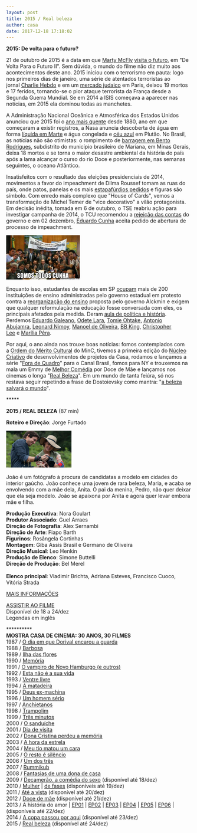 ```yaml
---
layout: post
title: 2015 / Real beleza
author: casa
date: 2017-12-18 17:18:02
---
```

**2015: De volta para o futuro?**

21 de outubro de 2015 é a data em que [Marty McFly](https://pt.wikipedia.org/wiki/Marty_McFly) [visita o futuro](https://www.youtube.com/watch?v=d68yRIE9OvQ), em "De Volta Para o Futuro II". Sem dúvida, o mundo do filme não diz muito aos acontecimentos deste ano. 2015 iniciou com o terrorismo em pauta: logo nos primeiros dias de janeiro, uma série de atentados terroristas ao jornal [Charlie Hebdo](https://pt.wikipedia.org/wiki/Massacre_do_Charlie_Hebdo) e em um [mercado judaico](https://en.wikipedia.org/wiki/January_2015_%C3%8Ele-de-France_attacks) em Paris, deixou 19 mortos e 17 feridos, tornando-se o pior ataque terrorista da França desde a Segunda Guerra Mundial. Se em 2014 a ISIS começava a aparecer nas notícias, em 2015 ela dominou todas as manchetes.

A Administração Nacional Oceânica e Atmosférica dos Estados Unidos anunciou que 2015 foi o [ano mais quente](https://www.washingtonpost.com/news/capital-weather-gang/wp/2015/09/15/the-summer-of-2015-was-earths-hottest-on-record-nasa-data-show/?utm_term=.b7529bdabe3d) desde 1880, ano em que começaram a existir registros, a Nasa anuncia descoberta de água em forma [líquida em Marte](https://www.nasa.gov/press-release/nasa-confirms-evidence-that-liquid-water-flows-on-today-s-mars) e água congelada e [céu azul](http://6abc.com/weather/nasa-explains-why-pluto-has-blue-sky/1163975/) em Plutão. No Brasil, as notícias não são otimistas: o rompimento de [barragem em Bento Rodrigues](https://www.youtube.com/watch?v=xY8kr8gvq0Y), subdistrito do município brasileiro de Mariana, em Minas Gerais, deixa 18 mortos e se torna o maior desastre ambiental da história do país após a lama alcançar o curso do rio Doce e posteriormente, nas semanas seguintes, o oceano Atlântico.

Insatisfeitos com o resultado das eleições presidenciais de 2014, movimentos a favor do impeachment de Dilma Roussef tomam as ruas do país, onde patos, panelas e os mais [estapafúrdios pedidos](https://blogdosakamoto.blogosfera.uol.com.br/2015/04/06/um-golpe-contra-os-trabalhadores-esta-em-curso-no-congresso-nacional/) e figuras são símbolo. Com enredo mais complexo que "House of Cards", vemos a transformação de Michel Temer de "vice decorativo" a vilão protagonista. Em decisão inédita, tomada em 6 de outubro, o TSE reabriu ação para investigar campanha de 2014, o TCU recomendou a [rejeição das contas](https://www.gazetadopovo.com.br/vozes/certas-palavras/quem-e-augusto-nardes-o-relator-das-contas-de-dilma-no-tcu/) do governo e em 02 dezembro, [Eduardo Cunha](https://www.buzzfeed.com/alexandreorrico/12-motivos-para-lamentar-a-eleicao-de-eduardo-cunha-para-pre?utm_term=.gqJaEZDJN#.iwQyKPwb8) aceita pedido de abertura de processo de impeachment.

[![](/uploads/cunha1.jpg)](https://www.casacinepoa.com.br/uploads/cunha2.jpg)

Enquanto isso, estudantes de escolas em SP [ocupam](https://www.youtube.com/watch?v=bakC7dDd1Pc) mais de 200 instituições de ensino administradas pelo governo estadual em protesto contra a [reorganização do ensino](https://www.cartacapital.com.br/sociedade/a-reorganizacao-escolar-em-sao-paulo-acabou) proposta pelo governo Alckmin e exigem que qualquer reformulação na educação fosse conversada com eles, os principais afetados pela medida. Deram [aula de política e história](https://www.youtube.com/watch?v=WL95Nw8Hruk). Perdemos [Eduardo Galeano](https://www.youtube.com/watch?v=yHzAPeJHZ5c), [Odete Lara](https://www.youtube.com/watch?v=nR_ZQFMUP3U), [Tomie Ohtake](https://pt.wikipedia.org/wiki/Tomie_Ohtake), [Antonio Abujamra](https://www.youtube.com/watch?v=PJnM03vBM_E), [Leonard Nimoy](https://www.youtube.com/watch?v=blmu9FXYSrM), [Manoel de Oliveira](https://pt.wikipedia.org/wiki/Manoel_de_Oliveira), [BB King,](https://www.youtube.com/watch?v=dNr_eIgP0tI) [Christopher Lee](https://www.youtube.com/watch?v=NBppHHGGz3Q) e [Marília Pêra](https://www.youtube.com/watch?v=GV2rNPr2tCg).

Por aqui, o ano ainda nos trouxe boas notícias: fomos contemplados com a [Ordem do Mérito Cultural](https://pt.wikipedia.org/wiki/Lista_de_agraciados_na_Ordem_do_M%C3%A9rito_Cultural) do MinC, tivemos a primeira edição do [Núcleo Criativo](https://telaviva.com.br/10/10/2014/vinte-e-oito-empresas-sao-contempladas-na-linha-de-nucleos-criativos/) de desenvolvimentos de projetos da Casa, rodamos e lançamos a série "[Fora de Quadro](https://www.casacinepoa.com.br/filmes/fora-de-quadro/)" para o Canal Brasil, fomos para NY e trouxemos na mala um Emmy de [Melhor Comédia](http://gshow.globo.com/tv/noticia/2015/11/doce-de-mae-e-escolhida-melhor-comedia-no-emmy-internacional-2015.html) por Doce de Mãe e lançamos nos cinemas o longa "[Real Beleza](https://www.casacinepoa.com.br/filmes/real-beleza/)". Em um mundo de tanta feiúra, só nos restava seguir repetindo a frase de Dostoievsky como mantra: "[a beleza salvará o mundo](https://leonardoboff.wordpress.com/2014/04/27/a-beleza-salvara-o-mundo-dostoiewski-nos-ensina-como/)".

\*\*\*\**

**2015 / REAL BELEZA** (87 min)

**Roteiro e Direção**: Jorge Furtado

![](/uploads/realb-im.jpg)

João é um fotógrafo à procura de candidatas a modelo em cidades do interior gaúcho. João conhece uma jovem de rara beleza, Maria, e acaba se envolvendo com a mãe dela, Anita. O pai da menina, Pedro, não quer deixar que ela seja modelo. João se apaixona por Anita e agora quer levar embora mãe e filha.

**Produção Executiva**: Nora Goulart\
**Produtor Associado**: Guel Arraes\
**Direção de Fotografia**: Alex Sernambi\
**Direção de Arte**: Fiapo Barth\
**Figurinos**: Rosângela Cortinhas\
**Montagem**: Giba Assis Brasil e Germano de Oliveira\
**Direção Musical**: Leo Henkin\
**Produção de Elenco**: Simone Buttelli\
**Direção de Produção**: Bel Merel\
\
**Elenco principal**: Vladimir Brichta, Adriana Esteves, Francisco Cuoco, Vitória Strada

[MAIS INFORMAÇÕES](https://www.casacinepoa.com.br/filmes/real-beleza/)

[A﻿SSISTIR AO FILME](https://vimeo.com/245268684)\
Disponível de 18 a 24/dez\
Legendas em inglês

\*\*\*\*\*\*\*\*\*\*\
**MOSTRA CASA DE CINEMA: 30 ANOS, 30 FILMES**\
1987 / [O dia em que Dorival encarou a guarda](https://www.casacinepoa.com.br/blog/2017-11-20-1986-87-o-dia-em-que-dorival-encarou-a-guarda/)\
1988 / [Barbosa](https://www.casacinepoa.com.br/blog/2017-11-21-1988-barbosa/)[](http://www.casacinepoa.com.br/o-blog/casa-30-anos/1988-barbosa)\
1989 / [Ilha das flores](https://www.casacinepoa.com.br/blog/2017-11-22-1989-ilha-das-flores/)\
1990 / [Memória](https://www.casacinepoa.com.br/blog/2017-11-23-1990-mem%C3%B3ria/)\
1991 / [O vampiro de Novo Hamburgo (e outros)](https://www.casacinepoa.com.br/blog/2017-11-24-1991-o-vampiro-de-novo-hamburgo-e-outros/)\
1992 / [Esta não é a sua vida](https://www.casacinepoa.com.br/blog/2017-11-25-1992-esta-n%C3%A3o-%C3%A9-a-sua-vida/)\
1993 / [Ventre livre](https://www.casacinepoa.com.br/blog/2017-11-26-1993-ventre-livre/)\
1994 / [A matadeira](https://www.casacinepoa.com.br/blog/2017-11-27-1994-a-matadeira/)\
1995 / [Deus ex-machina](https://www.casacinepoa.com.br/blog/2017-11-28-1995-deus-ex-machina/)\
1996 / [Um homem sério](https://www.casacinepoa.com.br/blog/2017-11-29-1996-um-homem-s%C3%A9rio/)\
1997 / [Anchietanos](https://www.casacinepoa.com.br/blog/2017-11-30-1997-anchietanos/)\
1998 / [Trampolim](https://www.casacinepoa.com.br/blog/2017-12-01-1998-trampolim/)\
1999 / [Três minutos](https://www.casacinepoa.com.br/blog/2017-12-02-1999-tr%C3%AAs-minutos/)\
2000 / [O sanduíche](https://www.casacinepoa.com.br/blog/2017-12-03-2000-o-sandu%C3%ADche/)\
2001 / [Dia de visita](https://www.casacinepoa.com.br/blog/2017-12-04-2001-dia-de-visita/)\
2002 / [Dona Cristina perdeu a memória](https://www.casacinepoa.com.br/blog/2017-12-05-2002-dona-cristina-perdeu-a-mem%C3%B3ria/)\
2003 / [A hora da estrela](https://www.casacinepoa.com.br/blog/2017-12-06-2003-a-hora-da-estrela/)\
2004 / [Meu tio matou um cara](https://www.casacinepoa.com.br/blog/2017-12-07-2004-meu-tio-matou-um-cara/)\
2005 / [O resto é silêncio](https://www.casacinepoa.com.br/blog/2017-12-08-2005-o-resto-%C3%A9-sil%C3%AAncio/)\
2006 / [Um dos três](https://www.casacinepoa.com.br/blog/2017-12-09-2006-um-dos-tr%C3%AAs/)\
2007 / [Rummikub](https://www.casacinepoa.com.br/blog/2017-12-10-2007-rummikub/)\
2008 / [Fantasias de uma dona de casa](https://www.casacinepoa.com.br/blog/2017-12-11-2008-fantasias-de-uma-dona-de-casa/)\
2009 / [Decamerão, a comédia do sexo](https://vimeo.com/242297960) (disponível até 18/dez)\
2010 / [Mulher](https://vimeo.com/243208959) | [de fases](https://vimeo.com/244361035) (disponíveis até 19/dez)\
2011 / [Até a vista](https://vimeo.com/243215363) (disponível até 20/dez)\
2012 / [Doce de mãe](https://vimeo.com/239012014) (disponível até 21/dez)\
2013 / A história do amor | [EP01](https://vimeo.com/243376189) | [EP02](https://vimeo.com/243219181) | [EP03](https://vimeo.com/243220467) | [EP04](https://vimeo.com/243221957) | [EP05](https://vimeo.com/243378182) | [EP06](https://vimeo.com/243224024) | (disponíveis até 22/dez)\
2014 / [A copa passou por aqui](https://vimeo.com/243384475) (disponível até 23/dez)\
2015 / [Real beleza](https://vimeo.com/245268684) (disponível até 24/dez)